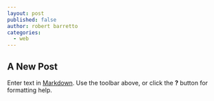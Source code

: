 ```yaml
---
layout: post
published: false
author: robert barretto
categories: 
  - web
---
```


## A New Post

Enter text in [Markdown](http://daringfireball.net/projects/markdown/). Use the toolbar above, or click the **?** button for formatting help.